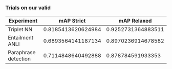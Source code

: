 ### Trials on our valid

| Experiment      	| mAP Strict         	| mAP Relaxed        	|
|-----------------	|--------------------	|--------------------	|
| Triplet NN      	| 0.8185413620624984 	| 0.9252731364883511 	|
| Entailment ANLI 	| 0.6893564141187134 	| 0.8970236914678582 	|
| Paraphrase detection 	| 0.7114848640492888 	| 0.878784591933353 	|
